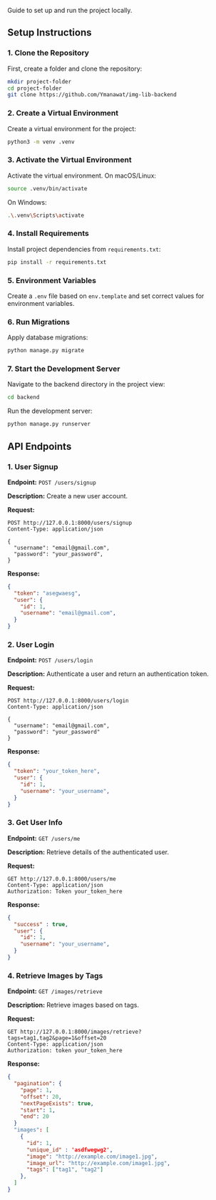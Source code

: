 Guide to set up and run the project locally.

## Setup Instructions

### 1. Clone the Repository

First, create a folder and clone the repository:

```bash
mkdir project-folder
cd project-folder
git clone https://github.com/Ymanawat/img-lib-backend
```

### 2. Create a Virtual Environment

Create a virtual environment for the project:

```bash
python3 -m venv .venv
```

### 3. Activate the Virtual Environment

Activate the virtual environment. On macOS/Linux:

```bash
source .venv/bin/activate
```

On Windows:

```bash
.\.venv\Scripts\activate
```

### 4. Install Requirements

Install project dependencies from `requirements.txt`:

```bash
pip install -r requirements.txt
```

### 5. Environment Variables

Create a `.env` file based on `env.template` and set correct values for environment variables.

### 6. Run Migrations

Apply database migrations:

```bash
python manage.py migrate
```

### 7. Start the Development Server

Navigate to the backend directory in the project view:

```bash
cd backend
```

Run the development server:

```bash
python manage.py runserver
```

## API Endpoints

### 1. User Signup

**Endpoint:** `POST /users/signup`

**Description:** Create a new user account.

**Request:**
```
POST http://127.0.0.1:8000/users/signup
Content-Type: application/json

{
  "username": "email@gmail.com",
  "password": "your_password",
}
```

**Response:**
```json
{
  "token": "asegwaesg",
  "user": {
    "id": 1,
    "username": "email@gmail.com",
  }
}
```

### 2. User Login

**Endpoint:** `POST /users/login`

**Description:** Authenticate a user and return an authentication token.

**Request:**
```
POST http://127.0.0.1:8000/users/login
Content-Type: application/json

{
  "username": "email@gmail.com",
  "password": "your_password"
}
```

**Response:**
```json
{
  "token": "your_token_here",
  "user": {
    "id": 1,
    "username": "your_username",
  }
}
```

### 3. Get User Info

**Endpoint:** `GET /users/me`

**Description:** Retrieve details of the authenticated user.

**Request:**
```
GET http://127.0.0.1:8000/users/me
Content-Type: application/json
Authorization: Token your_token_here
```

**Response:**
```json
{
  "success" : true,
  "user": {
    "id": 1,
    "username": "your_username",
  }
}
```

### 4. Retrieve Images by Tags

**Endpoint:** `GET /images/retrieve`

**Description:** Retrieve images based on tags.

**Request:**
```
GET http://127.0.0.1:8000/images/retrieve?tags=tag1,tag2&page=1&offset=20
Content-Type: application/json
Authorization: token your_token_here
```

**Response:**
```json
{
  "pagination": {
    "page": 1,
    "offset": 20,
    "nextPageExists": true,
    "start": 1,
    "end": 20
  }
  "images": [
    {
      "id": 1,
      "unique_id" : 'asdfwegwg2',
      "image": "http://example.com/image1.jpg",
      "image_url": "http://example.com/image1.jpg",
      "tags": ["tag1", "tag2"]
    },
  ]
}
```

